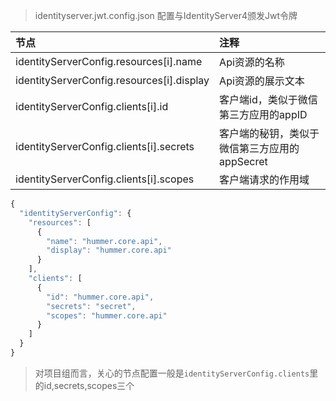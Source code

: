 >identityserver.jwt.config.json 配置与IdentityServer4颁发Jwt令牌


| 节点                                      | 注释                                          |
| :---------------------------------------- | :-------------------------------------------- |
| identityServerConfig.resources[i].name    | Api资源的名称                                 |
| identityServerConfig.resources[i].display | Api资源的展示文本                             |
| identityServerConfig.clients[i].id        | 客户端id，类似于微信第三方应用的appID         |
| identityServerConfig.clients[i].secrets   | 客户端的秘钥，类似于微信第三方应用的appSecret |
| identityServerConfig.clients[i].scopes    | 客户端请求的作用域                            |


```javascript
{
  "identityServerConfig": {
    "resources": [
      {
        "name": "hummer.core.api",
        "display": "hummer.core.api"
      }
    ],
    "clients": [
      {
        "id": "hummer.core.api",
        "secrets": "secret",
        "scopes": "hummer.core.api"
      }
    ]
  }
}
```

>对项目组而言，关心的节点配置一般是`identityServerConfig.clients`里的id,secrets,scopes三个
